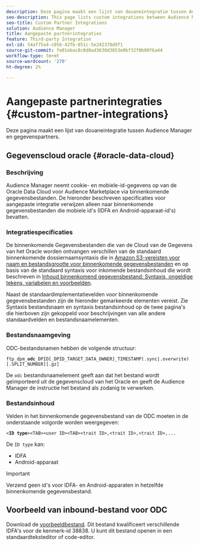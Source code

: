 ```yaml
---
description: Deze pagina maakt een lijst van douaneintegratie tussen Audience Manager en gegevenspartners.
seo-description: This page lists custom integrations between Audience Manager and data partners.
seo-title: Custom Partner Integrations
solution: Audience Manager
title: Aangepaste partnerintegraties
feature: Third-party Integration
exl-id: 54af75a4-c05b-42fb-851c-5e242378d9f1
source-git-commit: fe01ebac8c0d0ad3630d3853e0bf32f0b00f6a44
workflow-type: tm+mt
source-wordcount: '270'
ht-degree: 2%

---
```


# Aangepaste partnerintegraties {#custom-partner-integrations}

Deze pagina maakt een lijst van douaneintegratie tussen Audience Manager en gegevenspartners.

## Gegevenscloud oracle {#oracle-data-cloud}

### Beschrijving

Audience Manager neemt cookie- en mobiele-id-gegevens op van de Oracle Data Cloud voor Audience Marketplace via binnenkomende gegevensbestanden. De hieronder beschreven specificaties voor aangepaste integratie verwijzen alleen naar binnenkomende gegevensbestanden die mobiele id&#39;s (IDFA en Android-apparaat-id&#39;s) bevatten.

### Integratiespecificaties

De binnenkomende Gegevensbestanden die van de Cloud van de Gegevens van het Oracle worden ontvangen verschillen van de standaard binnenkomende dossiernaamsyntaxis die in [Amazon S3-vereisten voor naam en bestandsgrootte voor binnenkomende gegevensbestanden](/help/using/integration/sending-audience-data/batch-data-transfer-explained/inbound-s3-filenames.md) en op basis van de standaard syntaxis voor inkomende bestandsinhoud die wordt beschreven in [Inhoud binnenkomend gegevensbestand: Syntaxis, ongeldige tekens, variabelen en voorbeelden](/help/using/integration/sending-audience-data/batch-data-transfer-explained/inbound-file-contents.md).

Naast de standaardimplementatievelden voor binnenkomende gegevensbestanden zijn de hieronder gemarkeerde elementen vereist. Zie Syntaxis bestandsnaam en syntaxis bestandsinhoud op de twee pagina&#39;s die hierboven zijn gekoppeld voor beschrijvingen van alle andere standaardvelden en bestandsnaamelementen.

### Bestandsnaamgeving

ODC-bestandsnamen hebben de volgende structuur:

`ftp_dpm_`**`odc`**`_DPID[_DPID_TARGET_DATA_OWNER]_TIMESTAMP(.sync|.overwrite)[.SPLIT_NUMBER][.gz]`

De `odc` bestandsnaamelement geeft aan dat het bestand wordt geïmporteerd uit de gegevenscloud van het Oracle en geeft de Audience Manager de instructie het bestand als zodanig te verwerken.

### Bestandsinhoud

Velden in het binnenkomende gegevensbestand van de ODC moeten in de onderstaande volgorde worden weergegeven:

`<`**`ID type`**`><TAB><user ID><TAB><trait ID>,<trait ID>,<trait ID>,...`

De `ID type` kan:

* IDFA
* Android-apparaat

>[!IMPORTANT]
>
>Verzend geen id&#39;s voor IDFA- en Android-apparaten in hetzelfde binnenkomende gegevensbestand.

## Voorbeeld van inbound-bestand voor ODC

Download de [voorbeeldbestand](/help/using/integration/assets/ftp_dpm_odc_12345_1556223815.sync). Dit bestand kwalificeert verschillende IDFA&#39;s voor de kenmerk-id 38838. U kunt dit bestand openen in een standaardteksteditor of code-editor.
